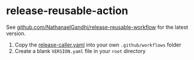 # release-reusable-action

See [github.com/NathanaelGandhi/release-reusable-workflow](github.com/NathanaelGandhi/release-reusable-workflow) for the latest version.

1. Copy the [release-caller.yaml](.github/workflows/release-caller.yaml) into your own ```.github/workflows``` folder
2. Create a blank ```VERSION.yaml``` file in your ```root``` directory
